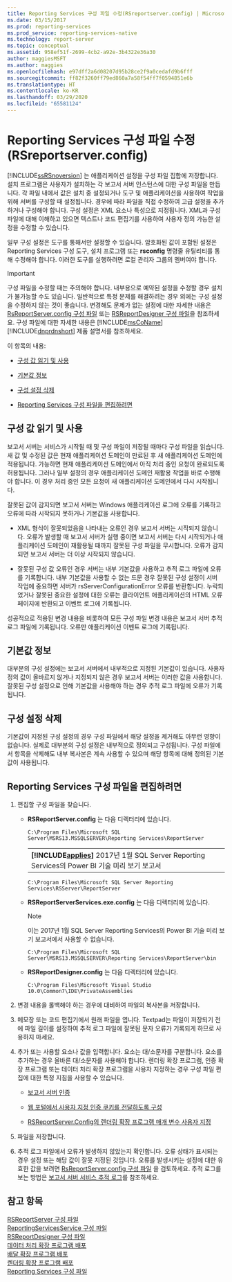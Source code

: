 ```yaml
---
title: Reporting Services 구성 파일 수정(RSreportserver.config) | Microsoft Docs
ms.date: 03/15/2017
ms.prod: reporting-services
ms.prod_service: reporting-services-native
ms.technology: report-server
ms.topic: conceptual
ms.assetid: 958ef51f-2699-4cb2-a92e-3b4322e36a30
author: maggiesMSFT
ms.author: maggies
ms.openlocfilehash: e97dff2a6d08207d95b28ce2f9a0cedafd9b6fff
ms.sourcegitcommit: ff82f3260ff79ed860a7a58f54ff7f0594851e6b
ms.translationtype: HT
ms.contentlocale: ko-KR
ms.lasthandoff: 03/29/2020
ms.locfileid: "65581124"
---
```

# <a name="modify-a-reporting-services-configuration-file-rsreportserverconfig"></a>Reporting Services 구성 파일 수정(RSreportserver.config)
  [!INCLUDE[ssRSnoversion](../../includes/ssrsnoversion-md.md)] 는 애플리케이션 설정을 구성 파일 집합에 저장합니다. 설치 프로그램은 사용자가 설치하는 각 보고서 서버 인스턴스에 대한 구성 파일을 만듭니다. 각 파일 내에서 값은 설치 중 설정되거나 도구 및 애플리케이션을 사용하여 작업을 위해 서버를 구성할 때 설정됩니다. 경우에 따라 파일을 직접 수정하여 고급 설정을 추가하거나 구성해야 합니다. 구성 설정은 XML 요소나 특성으로 지정됩니다. XML과 구성 파일에 대해 이해하고 있으면 텍스트나 코드 편집기를 사용하여 사용자 정의 가능한 설정을 수정할 수 있습니다.  
  
 일부 구성 설정은 도구를 통해서만 설정할 수 있습니다. 암호화된 값이 포함된 설정은 Reporting Services 구성 도구, 설치 프로그램 또는 **rsconfig** 명령줄 유틸리티를 통해 수정해야 합니다. 이러한 도구를 실행하려면 로컬 관리자 그룹의 멤버여야 합니다.  
  
> [!IMPORTANT]
>  구성 파일을 수정할 때는 주의해야 합니다. 내부용으로 예약된 설정을 수정할 경우 설치가 불가능할 수도 있습니다. 일반적으로 특정 문제를 해결하려는 경우 외에는 구성 설정을 수정하지 않는 것이 좋습니다. 변경해도 문제가 없는 설정에 대한 자세한 내용은 [RsReportServer.config 구성 파일](../../reporting-services/report-server/rsreportserver-config-configuration-file.md) 또는 [RSReportDesigner 구성 파일](../../reporting-services/report-server/rsreportdesigner-configuration-file.md)을 참조하세요. 구성 파일에 대한 자세한 내용은 [!INCLUDE[msCoName](../../includes/msconame-md.md)][!INCLUDE[dnprdnshort](../../includes/dnprdnshort-md.md)] 제품 설명서를 참조하세요.  
  
 이 항목의 내용:  
  
-   [구성 값 읽기 및 사용](#bkmk_read_values)  
  
-   [기본값 정보](#bkmk_default_values)  
  
-   [구성 설정 삭제](#bkmk_delete_config_settings)  
  
-   [Reporting Services 구성 파일을 편집하려면](#bkmk_edit_configuation_file)  
  
##  <a name="reading-and-using-configuration-values"></a><a name="bkmk_read_values"></a> 구성 값 읽기 및 사용  
 보고서 서버는 서비스가 시작될 때 및 구성 파일이 저장될 때마다 구성 파일을 읽습니다. 새 값 및 수정된 값은 현재 애플리케이션 도메인이 만료된 후 새 애플리케이션 도메인에 적용됩니다. 가능하면 현재 애플리케이션 도메인에서 아직 처리 중인 요청이 완료되도록 허용됩니다. 그러나 일부 설정의 경우 애플리케이션 도메인 재활용 작업을 바로 수행해야 합니다. 이 경우 처리 중인 모든 요청이 새 애플리케이션 도메인에서 다시 시작됩니다.  
  
 잘못된 값이 감지되면 보고서 서버는 Windows 애플리케이션 로그에 오류를 기록하고 오류에 따라 시작되지 못하거나 기본값을 사용합니다.  
  
-   XML 형식이 잘못되었음을 나타내는 오류인 경우 보고서 서버는 시작되지 않습니다. 오류가 발생할 때 보고서 서버가 실행 중이면 보고서 서버는 다시 시작되거나 애플리케이션 도메인이 재활용될 때까지 잘못된 구성 파일을 무시합니다. 오류가 감지되면 보고서 서버는 더 이상 시작되지 않습니다.  
  
-   잘못된 구성 값 오류인 경우 서버는 내부 기본값을 사용하고 추적 로그 파일에 오류를 기록합니다. 내부 기본값을 사용할 수 없는 드문 경우 잘못된 구성 설정이 서버 작업에 중요하면 서버가 rsServerConfigurationError 오류를 반환합니다. 누락되었거나 잘못된 중요한 설정에 대한 오류는 클라이언트 애플리케이션의 HTML 오류 페이지에 반환되고 이벤트 로그에 기록됩니다.  
  
 성공적으로 적용된 변경 내용을 비롯하여 모든 구성 파일 변경 내용은 보고서 서버 추적 로그 파일에 기록됩니다. 오류만 애플리케이션 이벤트 로그에 기록됩니다.  
  
##  <a name="about-default-values"></a><a name="bkmk_default_values"></a> 기본값 정보  
 대부분의 구성 설정에는 보고서 서버에서 내부적으로 지정된 기본값이 있습니다. 사용자 정의 값이 올바르지 않거나 지정되지 않은 경우 보고서 서버는 이러한 값을 사용합니다. 잘못된 구성 설정으로 인해 기본값을 사용해야 하는 경우 추적 로그 파일에 오류가 기록됩니다.  
  
##  <a name="deleting-configuration-settings"></a><a name="bkmk_delete_config_settings"></a> 구성 설정 삭제  
 기본값이 지정된 구성 설정의 경우 구성 파일에서 해당 설정을 제거해도 아무런 영향이 없습니다. 실제로 대부분의 구성 설정은 내부적으로 정의되고 구성됩니다. 구성 파일에서 항목을 삭제해도 내부 복사본은 계속 사용할 수 있으며 해당 항목에 대해 정의된 기본값이 사용됩니다.  
  
##  <a name="to-edit-a-reporting-services-configuration-file"></a><a name="bkmk_edit_configuation_file"></a> Reporting Services 구성 파일을 편집하려면  
  
1.  편집할 구성 파일을 찾습니다.  
  
    -   **RSReportServer.config** 는 다음 디렉터리에 있습니다.  
  
        ```  
        C:\Program Files\Microsoft SQL Server\MSRS13.MSSQLSERVER\Reporting Services\ReportServer  
        ```  
        
        ||  
        |-|  
        |**[!INCLUDE[applies](../../includes/applies-md.md)]**  2017년 1월 SQL Server Reporting Services의 Power BI 기술 미리 보기 보고서|
        
        ```  
        C:\Program Files\Microsoft SQL Server Reporting Services\RSServer\ReportServer
        ```
  
    -   **RSReportServerServices.exe.config** 는 다음 디렉터리에 있습니다.  
    
        > [!NOTE] 
        > 이는 2017년 1월 SQL Server Reporting Services의 Power BI 기술 미리 보기 보고서에서 사용할 수 없습니다.
  
        ```  
        C:\Program Files\Microsoft SQL Server\MSRS13.MSSQLSERVER\Reporting Services\ReportServer\bin  
        ```  
  
    -   **RSReportDesigner.config** 는 다음 디렉터리에 있습니다.  
  
        ```  
        C:\Program Files\Microsoft Visual Studio 10.0\Common7\IDE\PrivateAssemblies  
        ```  
  
2.  변경 내용을 롤백해야 하는 경우에 대비하여 파일의 복사본을 저장합니다.  
  
3.  메모장 또는 코드 편집기에서 원래 파일을 엽니다. Textpad는 파일이 저장되기 전에 파일 길이를 설정하여 추적 로그 파일에 잘못된 문자 오류가 기록되게 하므로 사용하지 마세요.  
  
4.  추가 또는 사용할 요소나 값을 입력합니다. 요소는 대/소문자를 구분합니다. 요소를 추가하는 경우 올바른 대/소문자를 사용해야 합니다. 렌더링 확장 프로그램, 인증 확장 프로그램 또는 데이터 처리 확장 프로그램을 사용자 지정하는 경우 구성 파일 편집에 대한 특정 지침을 사용할 수 있습니다.  
  
    -   [보고서 서버 인증](../../reporting-services/security/authentication-with-the-report-server.md)  
  
    -   [웹 포털에서 사용자 지정 인증 쿠키를 전달하도록 구성](../../reporting-services/security/configure-the-web-portal-to-pass-custom-authentication-cookies.md)
  
    -   [RSReportServer.Config의 렌더링 확장 프로그램 매개 변수 사용자 지정](../../reporting-services/customize-rendering-extension-parameters-in-rsreportserver-config.md)  
  
5.  파일을 저장합니다.  
  
6.  추적 로그 파일에서 오류가 발생하지 않았는지 확인합니다. 오류 상태가 표시되는 경우 설정 또는 해당 값이 잘못 지정된 것입니다. 오류를 발생시키는 설정에 대한 유효한 값을 보려면 [RsReportServer.config 구성 파일](../../reporting-services/report-server/rsreportserver-config-configuration-file.md) 을 검토하세요. 추적 로그를 보는 방법은 [보고서 서버 서비스 추적 로그](../../reporting-services/report-server/report-server-service-trace-log.md)를 참조하세요.  
  
## <a name="see-also"></a>참고 항목  
 [RSReportServer 구성 파일](../../reporting-services/report-server/rsreportserver-config-configuration-file.md)   
 [ReportingServicesService 구성 파일](../../reporting-services/report-server/reportingservicesservice-configuration-file.md)   
 [RSReportDesigner 구성 파일](../../reporting-services/report-server/rsreportdesigner-configuration-file.md)   
 [데이터 처리 확장 프로그램 배포](../../reporting-services/extensions/data-processing/deploying-a-data-processing-extension.md)   
 [배달 확장 프로그램 배포](../../reporting-services/extensions/delivery-extension/deploying-a-delivery-extension.md)   
 [렌더링 확장 프로그램 배포](../../reporting-services/extensions/rendering-extension/deploying-a-rendering-extension.md)   
 [Reporting Services 구성 파일](../../reporting-services/report-server/reporting-services-configuration-files.md)  
  
  
